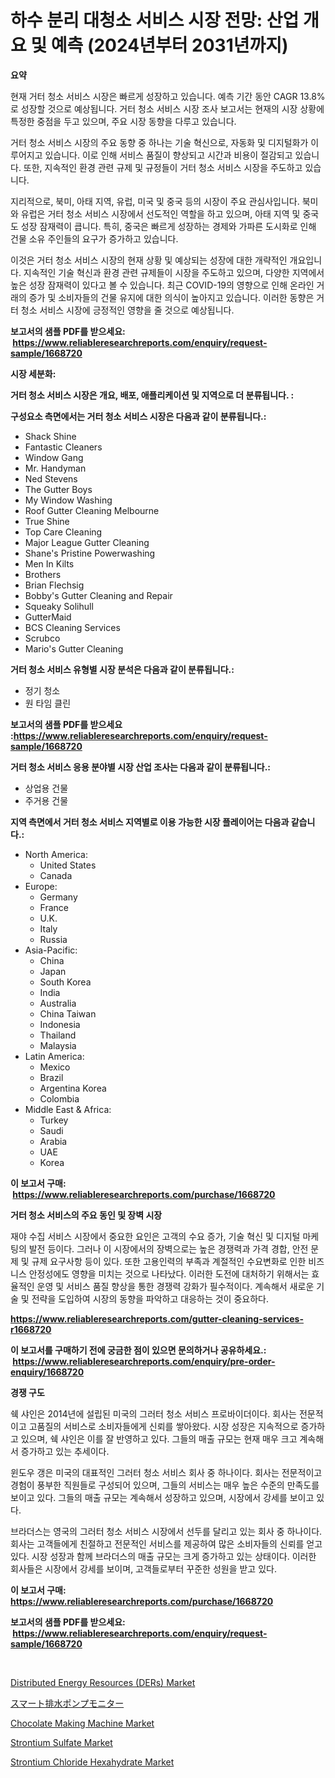 <p><h1>하수 분리 대청소 서비스 시장 전망: 산업 개요 및 예측 (2024년부터 2031년까지)</h1></p><p><strong>요약</strong></p>
<p><p>현재 거터 청소 서비스 시장은 빠르게 성장하고 있습니다. 예측 기간 동안 CAGR 13.8%로 성장할 것으로 예상됩니다. 거터 청소 서비스 시장 조사 보고서는 현재의 시장 상황에 특정한 중점을 두고 있으며, 주요 시장 동향을 다루고 있습니다.</p><p>거터 청소 서비스 시장의 주요 동향 중 하나는 기술 혁신으로, 자동화 및 디지털화가 이루어지고 있습니다. 이로 인해 서비스 품질이 향상되고 시간과 비용이 절감되고 있습니다. 또한, 지속적인 환경 관련 규제 및 규정들이 거터 청소 서비스 시장을 주도하고 있습니다.</p><p>지리적으로, 북미, 아태 지역, 유럽, 미국 및 중국 등의 시장이 주요 관심사입니다. 북미와 유럽은 거터 청소 서비스 시장에서 선도적인 역할을 하고 있으며, 아태 지역 및 중국도 성장 잠재력이 큽니다. 특히, 중국은 빠르게 성장하는 경제와 가파른 도시화로 인해 건물 소유 주인들의 요구가 증가하고 있습니다.</p><p>이것은 거터 청소 서비스 시장의 현재 상황 및 예상되는 성장에 대한 개략적인 개요입니다. 지속적인 기술 혁신과 환경 관련 규제들이 시장을 주도하고 있으며, 다양한 지역에서 높은 성장 잠재력이 있다고 볼 수 있습니다. 최근 COVID-19의 영향으로 인해 온라인 거래의 증가 및 소비자들의 건물 유지에 대한 의식이 높아지고 있습니다. 이러한 동향은 거터 청소 서비스 시장에 긍정적인 영향을 줄 것으로 예상됩니다.</p></p>
<p><strong>보고서의 샘플 PDF를 받으세요: &nbsp;<a href="https://www.reliableresearchreports.com/enquiry/request-sample/1668720">https://www.reliableresearchreports.com/enquiry/request-sample/1668720</a></strong></p>
<p><strong>시장 세분화:</strong></p>
<p><strong> 거터 청소 서비스 시장은 개요, 배포, 애플리케이션 및 지역으로 더 분류됩니다. :</strong></p>
<p><strong>구성요소 측면에서는 거터 청소 서비스 시장은 다음과 같이 분류됩니다.:</strong></p>
<p><ul><li>Shack Shine</li><li>Fantastic Cleaners</li><li>Window Gang</li><li>Mr. Handyman</li><li>Ned Stevens</li><li>The Gutter Boys</li><li>My Window Washing</li><li>Roof Gutter Cleaning Melbourne</li><li>True Shine</li><li>Top Care Cleaning</li><li>Major League Gutter Cleaning</li><li>Shane's Pristine Powerwashing</li><li>Men In Kilts</li><li>Brothers</li><li>Brian Flechsig</li><li>Bobby's Gutter Cleaning and Repair</li><li>Squeaky Solihull</li><li>GutterMaid</li><li>BCS Cleaning Services</li><li>Scrubco</li><li>Mario's Gutter Cleaning</li></ul></p>
<p><strong> 거터 청소 서비스 유형별 시장 분석은 다음과 같이 분류됩니다.:</strong></p>
<p><ul><li>정기 청소</li><li>원 타임 클린</li></ul></p>
<p><strong>보고서의 샘플 PDF를 받으세요 :<a href="https://www.reliableresearchreports.com/enquiry/request-sample/1668720">https://www.reliableresearchreports.com/enquiry/request-sample/1668720</a></strong></p>
<p><strong> 거터 청소 서비스 응용 분야별 시장 산업 조사는 다음과 같이 분류됩니다.:</strong></p>
<p><ul><li>상업용 건물</li><li>주거용 건물</li></ul></p>
<p><strong>지역 측면에서 거터 청소 서비스 지역별로 이용 가능한 시장 플레이어는 다음과 같습니다.:</strong></p>
<p><ul>
    <li>
        North America:
        <ul>
            <li>United States</li>
            <li>Canada</li>
        </ul>
    </li>
    <li>
        Europe:
        <ul>
            <li>Germany</li>
            <li>France</li>
            <li>U.K.</li>
            <li>Italy</li>
            <li>Russia</li>
        </ul>
    </li>
    <li>
        Asia-Pacific:
        <ul>
            <li>China</li>
            <li>Japan</li>
            <li>South Korea</li>
            <li>India</li>
            <li>Australia</li>
            <li>China Taiwan</li>
            <li>Indonesia</li>
            <li>Thailand</li>
            <li>Malaysia</li>
        </ul>
    </li>
    <li>
        Latin America:
        <ul>
            <li>Mexico</li>
            <li>Brazil</li>
            <li>Argentina Korea</li>
            <li>Colombia</li>
        </ul>
    </li>
    <li>
        Middle East & Africa:
        <ul>
            <li>Turkey</li>
            <li>Saudi</li>
            <li>Arabia</li>
            <li>UAE</li>
            <li>Korea</li>
        </ul>
    </li>
    </ul></p>
<p><strong>이 보고서 구매: &nbsp;<a href="https://www.reliableresearchreports.com/purchase/1668720">https://www.reliableresearchreports.com/purchase/1668720</a></strong></p>
<p><strong>거터 청소 서비스의 주요 동인 및 장벽 시장</strong></p>
<p><p>재야 수집 서비스 시장에서 중요한 요인은 고객의 수요 증가, 기술 혁신 및 디지털 마케팅의 발전 등이다. 그러나 이 시장에서의 장벽으로는 높은 경쟁력과 가격 경합, 안전 문제 및 규제 요구사항 등이 있다. 또한 고용인력의 부족과 계절적인 수요변화로 인한 비즈니스 안정성에도 영향을 미치는 것으로 나타났다. 이러한 도전에 대처하기 위해서는 효율적인 운영 및 서비스 품질 향상을 통한 경쟁력 강화가 필수적이다. 계속해서 새로운 기술 및 전략을 도입하여 시장의 동향을 파악하고 대응하는 것이 중요하다.</p></p>
<p><strong><a href="https://www.reliableresearchreports.com/gutter-cleaning-services-r1668720">https://www.reliableresearchreports.com/gutter-cleaning-services-r1668720</a></strong></p>
<p><strong>이 보고서를 구매하기 전에 궁금한 점이 있으면 문의하거나 공유하세요.: &nbsp;<a href="https://www.reliableresearchreports.com/enquiry/pre-order-enquiry/1668720">https://www.reliableresearchreports.com/enquiry/pre-order-enquiry/1668720</a></strong></p>
<p><strong>경쟁 구도</strong></p>
<p><p>쉑 샤인은 2014년에 설립된 미국의 그러터 청소 서비스 프로바이더이다. 회사는 전문적이고 고품질의 서비스로 소비자들에게 신뢰를 쌓아왔다. 시장 성장은 지속적으로 증가하고 있으며, 쉑 샤인은 이를 잘 반영하고 있다. 그들의 매출 규모는 현재 매우 크고 계속해서 증가하고 있는 추세이다.</p><p>윈도우 갱은 미국의 대표적인 그러터 청소 서비스 회사 중 하나이다. 회사는 전문적이고 경험이 풍부한 직원들로 구성되어 있으며, 그들의 서비스는 매우 높은 수준의 만족도를 보이고 있다. 그들의 매출 규모는 계속해서 성장하고 있으며, 시장에서 강세를 보이고 있다.</p><p>브라더스는 영국의 그러터 청소 서비스 시장에서 선두를 달리고 있는 회사 중 하나이다. 회사는 고객들에게 친절하고 전문적인 서비스를 제공하여 많은 소비자들의 신뢰를 얻고 있다. 시장 성장과 함께 브라더스의 매출 규모는 크게 증가하고 있는 상태이다. 이러한 회사들은 시장에서 강세를 보이며, 고객들로부터 꾸준한 성원을 받고 있다.</p></p>
<p><strong>이 보고서 구매: &nbsp; <a href="https://www.reliableresearchreports.com/purchase/1668720">https://www.reliableresearchreports.com/purchase/1668720</a></strong></p>
<p><strong>보고서의 샘플 PDF를 받으세요: &nbsp;<a href="https://www.reliableresearchreports.com/enquiry/request-sample/1668720">https://www.reliableresearchreports.com/enquiry/request-sample/1668720</a></strong><strong></strong></p>
<p>&nbsp;</p>
<p><p><a href="https://three-jumbo-f6d.notion.site/Distributed-Energy-Resources-DERs-Market-Share-Evolution-and-Market-Growth-Trends-2024-2031-532f2d4630f5499c805d0da4147e2e8d">Distributed Energy Resources (DERs) Market</a></p><p><a href="https://github.com/MosesSpinka1914/Market-Research-Report-List-1/blob/main/960984628405.md">スマート排水ポンプモニター</a></p><p><a href="https://github.com/globismark/Market-Research-Report-List-2/blob/main/chocolate-making-machine-market.md">Chocolate Making Machine Market</a></p><p><a href="https://issuu.com/reportprime-2/docs/strontium-sulfate-market-size-2030.pptx">Strontium Sulfate Market</a></p><p><a href="https://issuu.com/reportprime-2/docs/strontium-chloride-hexahydrate-market-size-2030.pp">Strontium Chloride Hexahydrate Market</a></p></p>